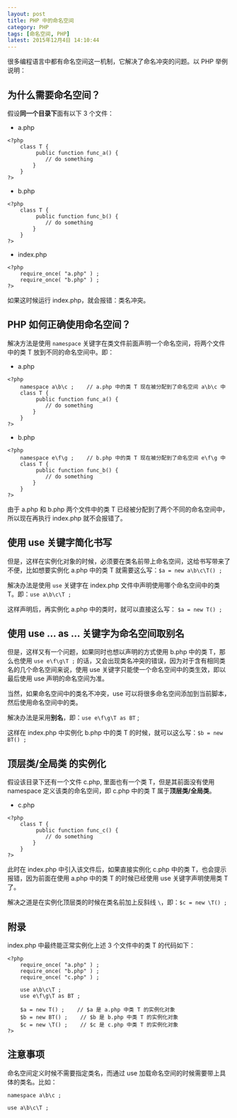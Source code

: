 ```yaml
---
layout: post
title: PHP 中的命名空间
category: PHP
tags: [命名空间, PHP]
latest: 2015年12月4日 14:10:44
---
```


很多编程语言中都有命名空间这一机制，它解决了命名冲突的问题。以 PHP 举例说明：

为什么需要命名空间？
-
	
假设**同一个目录下**面有以下 3 个文件：

- a.php

```
<?php
	class T {
		 public function func_a() {
			// do something
		}
	}
?>
```

- b.php

```
<?php
	class T {
		 public function func_b() {
			// do something
		}
	}
?>
```

- index.php

```
<?php
	require_once( "a.php" ) ;
	require_once( "b.php" ) ;
?>
```

如果这时候运行 index.php，就会报错：类名冲突。

PHP 如何正确使用命名空间？
-

解决方法是使用 `namespace` 关键字在类文件前面声明一个命名空间，将两个文件中的类 T 放到不同的命名空间中。即：
	
- a.php

```	
<?php
	namespace a\b\c ;    // a.php 中的类 T 现在被分配到了命名空间 a\b\c 中
	class T {
		 public function func_a() {
			// do something
		}
	}
?>
```

- b.php

```	
<?php
	namespace e\f\g ;    // b.php 中的类 T 现在被分配到了命名空间 e\f\g 中
	class T {
		 public function func_b() {
			// do something
		}
	}
?>
```

由于 a.php 和 b.php 两个文件中的类 T 已经被分配到了两个不同的命名空间中，所以现在再执行 index.php 就不会报错了。

使用 use 关键字简化书写
-

但是，这样在实例化对象的时候，必须要在类名前带上命名空间，这给书写带来了不便，比如想要实例化 a.php 中的类 T 就需要这么写：`$a = new a\b\c\T() ;`

解决办法是使用 `use` 关键字在 index.php 文件中声明使用哪个命名空间中的类 T。即：`use a\b\c\T ;`

这样声明后，再实例化 a.php 中的类时，就可以直接这么写： `$a = new T() ;`

使用 use ... as ... 关键字为命名空间取别名
-

但是，这样又有一个问题，如果同时也想以声明的方式使用 b.php 中的类 T，那么也使用 `use e\f\g\T ;` 的话，又会出现类名冲突的错误，因为对于含有相同类名的几个命名空间来说，使用 use 关键字只能使一个命名空间中的类生效，即以最后使用 use 声明的命名空间为准。

当然，如果命名空间中的类名不冲突，use 可以将很多命名空间添加到当前脚本，然后使用命名空间中的类。

解决办法是采用**别名**，即：`use e\f\g\T as BT` ;

这样在 index.php 中实例化 b.php 中的类 T 的时候，就可以这么写：`$b = new BT() ;`

顶层类/全局类 的实例化
-

假设该目录下还有一个文件 c.php, 里面也有一个类 T，但是其前面没有使用 namespace 定义该类的命名空间，即 c.php 中的类 T 属于**顶层类/全局类**。

- c.php

```
<?php
	class T {
		 public function func_c() {
			// do something
		}
	}
?>
```

此时在 index.php 中引入该文件后，如果直接实例化 c.php 中的类 T，也会提示报错，因为前面在使用 a.php 中的类 T 的时候已经使用 use 关键字声明使用类 T 了。

解决之道是在实例化顶层类的时候在类名前加上反斜线 `\`，即：`$c = new \T() ;`

附录
-

index.php 中最终能正常实例化上述 3 个文件中的类 T 的代码如下：

```
<?php
	require_once( "a.php" ) ;
	require_once( "b.php" ) ;
	require_once( "c.php" ) ;
	
	use a\b\c\T ;
	use e\f\g\T as BT ;
	
	$a = new T() ;    // $a 是 a.php 中类 T 的实例化对象
	$b = new BT() ;    // $b 是 b.php 中类 T 的实例化对象
	$c = new \T() ;    // $c 是 c.php 中类 T 的实例化对象
?>
```

注意事项
-

命名空间定义时候不需要指定类名，而通过 use 加载命名空间的时候需要带上具体的类名。比如：

```
namespace a\b\c ;

use a\b\c\T ;
```
